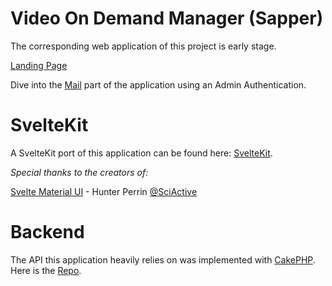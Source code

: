 # Video On Demand Manager (Sapper)

The corresponding web application of this project is early stage.

[Landing Page](https://vod.doojoo.de)

Dive into the [Mail](http://vod.doojoo.de/login?token=eyJ0eXAiOiJKV1QiLCJhbGciOiJIUzI1NiJ9.eyJzdWIiOiIyNCIsImV4cCI6MTg3OTE0NDIzMn0.--X1nVW58hZgWarXOFGvssNnvYz8Fmr2003HfTdn8jc&tab=mail&active=template:magic-link) part of the application using an Admin Authentication.

# SvelteKit

A SvelteKit port of this application can be found here: [SvelteKit](https://github.com/anito/vod-app-svelte-kit).

_Special thanks to the creators of:_

[Svelte Material UI](https://sveltematerialui.com/) - Hunter Perrin [@SciActive](https://twitter.com/SciActive)

# Backend

The API this application heavily relies on was implemented with [CakePHP](https://cakephp.org). Here is the [Repo](https://github.com/anito/vod-backend).
